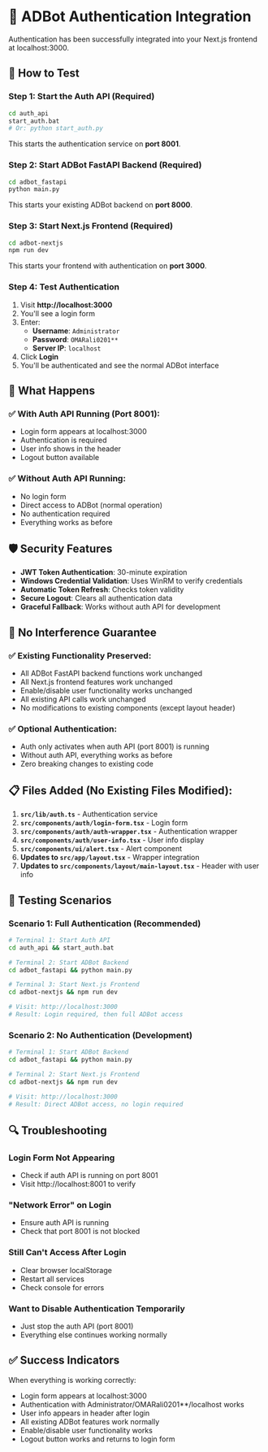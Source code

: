 # 🔐 ADBot Authentication Integration

Authentication has been successfully integrated into your Next.js frontend at localhost:3000.

## 🚀 How to Test

### Step 1: Start the Auth API (Required)
```bash
cd auth_api
start_auth.bat
# Or: python start_auth.py
```
This starts the authentication service on **port 8001**.

### Step 2: Start ADBot FastAPI Backend (Required)
```bash
cd adbot_fastapi
python main.py
```
This starts your existing ADBot backend on **port 8000**.

### Step 3: Start Next.js Frontend (Required)
```bash
cd adbot-nextjs
npm run dev
```
This starts your frontend with authentication on **port 3000**.

### Step 4: Test Authentication
1. Visit **http://localhost:3000**
2. You'll see a login form
3. Enter:
   - **Username**: `Administrator`
   - **Password**: `OMARali0201**`
   - **Server IP**: `localhost`
4. Click **Login**
5. You'll be authenticated and see the normal ADBot interface

## 🎯 What Happens

### ✅ With Auth API Running (Port 8001):
- Login form appears at localhost:3000
- Authentication is required
- User info shows in the header
- Logout button available

### ✅ Without Auth API Running:
- No login form
- Direct access to ADBot (normal operation)
- No authentication required
- Everything works as before

## 🛡️ Security Features

- **JWT Token Authentication**: 30-minute expiration
- **Windows Credential Validation**: Uses WinRM to verify credentials
- **Automatic Token Refresh**: Checks token validity
- **Secure Logout**: Clears all authentication data
- **Graceful Fallback**: Works without auth API for development

## 🔄 No Interference Guarantee

### ✅ Existing Functionality Preserved:
- All ADBot FastAPI backend functions work unchanged
- All Next.js frontend features work unchanged
- Enable/disable user functionality works unchanged
- All existing API calls work unchanged
- No modifications to existing components (except layout header)

### ✅ Optional Authentication:
- Auth only activates when auth API (port 8001) is running
- Without auth API, everything works as before
- Zero breaking changes to existing code

## 📋 Files Added (No Existing Files Modified):

1. **`src/lib/auth.ts`** - Authentication service
2. **`src/components/auth/login-form.tsx`** - Login form
3. **`src/components/auth/auth-wrapper.tsx`** - Authentication wrapper
4. **`src/components/auth/user-info.tsx`** - User info display
5. **`src/components/ui/alert.tsx`** - Alert component
6. **Updates to `src/app/layout.tsx`** - Wrapper integration
7. **Updates to `src/components/layout/main-layout.tsx`** - Header with user info

## 🧪 Testing Scenarios

### Scenario 1: Full Authentication (Recommended)
```bash
# Terminal 1: Start Auth API
cd auth_api && start_auth.bat

# Terminal 2: Start ADBot Backend  
cd adbot_fastapi && python main.py

# Terminal 3: Start Next.js Frontend
cd adbot-nextjs && npm run dev

# Visit: http://localhost:3000
# Result: Login required, then full ADBot access
```

### Scenario 2: No Authentication (Development)
```bash
# Terminal 1: Start ADBot Backend
cd adbot_fastapi && python main.py

# Terminal 2: Start Next.js Frontend  
cd adbot-nextjs && npm run dev

# Visit: http://localhost:3000
# Result: Direct ADBot access, no login required
```

## 🔍 Troubleshooting

### Login Form Not Appearing
- Check if auth API is running on port 8001
- Visit http://localhost:8001 to verify

### "Network Error" on Login
- Ensure auth API is running
- Check that port 8001 is not blocked

### Still Can't Access After Login
- Clear browser localStorage
- Restart all services
- Check console for errors

### Want to Disable Authentication Temporarily
- Just stop the auth API (port 8001)
- Everything else continues working normally

## ✅ Success Indicators

When everything is working correctly:
- Login form appears at localhost:3000
- Authentication with Administrator/OMARali0201**/localhost works
- User info appears in header after login
- All existing ADBot features work normally
- Enable/disable user functionality works
- Logout button works and returns to login form 